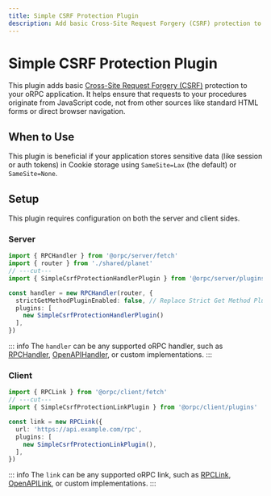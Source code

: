 ```yaml
---
title: Simple CSRF Protection Plugin
description: Add basic Cross-Site Request Forgery (CSRF) protection to your oRPC application. It helps ensure that requests to your procedures originate from JavaScript code, not from other sources like standard HTML forms or direct browser navigation.
---
```


# Simple CSRF Protection Plugin

This plugin adds basic [Cross-Site Request Forgery (CSRF)](https://developer.mozilla.org/en-US/docs/Web/Security/Practical_implementation_guides/CSRF_prevention) protection to your oRPC application. It helps ensure that requests to your procedures originate from JavaScript code, not from other sources like standard HTML forms or direct browser navigation.

## When to Use

This plugin is beneficial if your application stores sensitive data (like session or auth tokens) in Cookie storage using `SameSite=Lax` (the default) or `SameSite=None`.

## Setup

This plugin requires configuration on both the server and client sides.

### Server

```ts twoslash
import { RPCHandler } from '@orpc/server/fetch'
import { router } from './shared/planet'
// ---cut---
import { SimpleCsrfProtectionHandlerPlugin } from '@orpc/server/plugins'

const handler = new RPCHandler(router, {
  strictGetMethodPluginEnabled: false, // Replace Strict Get Method Plugin
  plugins: [
    new SimpleCsrfProtectionHandlerPlugin()
  ],
})
```

::: info
The `handler` can be any supported oRPC handler, such as [RPCHandler](/docs/rpc-handler), [OpenAPIHandler](/docs/openapi/openapi-handler), or custom implementations.
:::

### Client

```ts twoslash
import { RPCLink } from '@orpc/client/fetch'
// ---cut---
import { SimpleCsrfProtectionLinkPlugin } from '@orpc/client/plugins'

const link = new RPCLink({
  url: 'https://api.example.com/rpc',
  plugins: [
    new SimpleCsrfProtectionLinkPlugin(),
  ],
})
```

::: info
The `link` can be any supported oRPC link, such as [RPCLink](/docs/client/rpc-link), [OpenAPILink](/docs/openapi/client/openapi-link), or custom implementations.
:::
